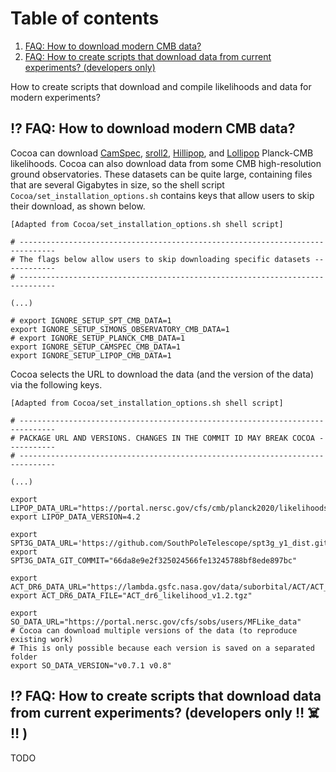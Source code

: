 # Table of contents
1. [FAQ: How to download modern CMB data?](#new_planck_data)
2. [FAQ: How to create scripts that download data from current experiments? (developers only)](#new_likelihood_and_data)

How to create scripts that download and compile likelihoods and data for modern experiments? <a name="new_likelihood_and_data"></a>

## :interrobang: FAQ: How to download modern CMB data? <a name="new_planck_data"></a>

Cocoa can download [CamSpec](https://people.ast.cam.ac.uk/~stg20/camspec/index.html), [sroll2](https://web.fe.infn.it/~pagano/low_ell_datasets/sroll2/), [Hillipop](https://github.com/planck-npipe/hillipop.git), and [Lollipop](https://github.com/planck-npipe/lollipop.git) Planck-CMB likelihoods. Cocoa can also download data from some CMB high-resolution ground observatories. These datasets can be quite large, containing files that are several Gigabytes in size, so the shell script  `Cocoa/set_installation_options.sh` contains keys that allow users to skip their download, as shown below.

    [Adapted from Cocoa/set_installation_options.sh shell script] 

    # ------------------------------------------------------------------------------
    # The flags below allow users to skip downloading specific datasets ------------
    # ------------------------------------------------------------------------------
    
    (...)

    # export IGNORE_SETUP_SPT_CMB_DATA=1
    export IGNORE_SETUP_SIMONS_OBSERVATORY_CMB_DATA=1
    # export IGNORE_SETUP_PLANCK_CMB_DATA=1
    export IGNORE_SETUP_CAMSPEC_CMB_DATA=1
    export IGNORE_SETUP_LIPOP_CMB_DATA=1

Cocoa selects the URL to download the data (and the version of the data) via the following keys.

    [Adapted from Cocoa/set_installation_options.sh shell script] 

    # ------------------------------------------------------------------------------
    # PACKAGE URL AND VERSIONS. CHANGES IN THE COMMIT ID MAY BREAK COCOA -----------
    # ------------------------------------------------------------------------------

    (...)
    
    export LIPOP_DATA_URL="https://portal.nersc.gov/cfs/cmb/planck2020/likelihoods"
    export LIPOP_DATA_VERSION=4.2

    export SPT3G_DATA_URL='https://github.com/SouthPoleTelescope/spt3g_y1_dist.git'
    export SPT3G_DATA_GIT_COMMIT="66da8e9e2f325024566fe13245788bf8ede897bc"

    export ACT_DR6_DATA_URL="https://lambda.gsfc.nasa.gov/data/suborbital/ACT/ACT_dr6/likelihood/data"
    export ACT_DR6_DATA_FILE="ACT_dr6_likelihood_v1.2.tgz"

    export SO_DATA_URL="https://portal.nersc.gov/cfs/sobs/users/MFLike_data"
    # Cocoa can download multiple versions of the data (to reproduce existing work)
    # This is only possible because each version is saved on a separated folder
    export SO_DATA_VERSION="v0.7.1 v0.8"

## :interrobang: FAQ: How to create scripts that download data from current experiments? (developers only :bangbang: ☠️ :bangbang: ) <a name="new_likelihood_and_data"></a>

TODO
